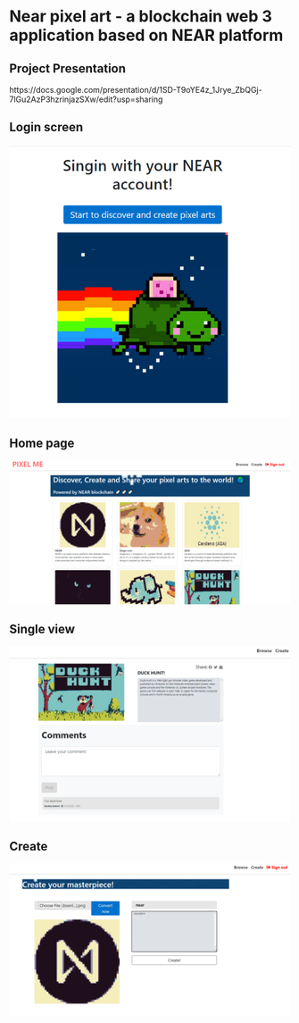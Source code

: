 Near pixel art - a blockchain web 3 application based on NEAR platform
==================

<h2>Project Presentation</h2>
https://docs.google.com/presentation/d/1SD-T9oYE4z_1Jrye_ZbQGj-7lGu2AzP3hzrinjazSXw/edit?usp=sharing

<h2>Login screen</h2>

![login page](images/loginscreen.png)

<h2>Home page</h2>

![home page](images/homepage.png)

<h2>Single view</h2>

![single view](images/singleview.png)


<h2>Create</h2>

![create](images/create.png)
